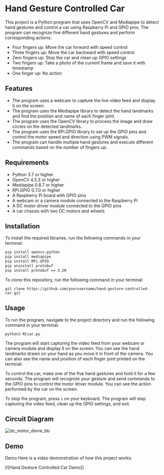 # Hand Gesture Controlled Car

This project is a Python program that uses OpenCV and Mediapipe to detect hand gestures and control a car using Raspberry Pi and GPIO pins. The program can recognize five different hand gestures and perform corresponding actions:

- Four fingers up: Move the car forward with speed control
- Three fingers up: Move the car backward with speed control
- Zero fingers up: Stop the car and clean up GPIO settings
- Two fingers up: Take a photo of the current frame and save it with timestamp
- One finger up: No action

## Features

- The program uses a webcam to capture the live video feed and display it on the screen.
- The program uses the Mediapipe library to detect the hand landmarks and find the position and name of each finger joint.
- The program uses the OpenCV library to process the image and draw circles on the detected landmarks.
- The program uses the RPi.GPIO library to set up the GPIO pins and control the motor speed and direction using PWM signals.
- The program can handle multiple hand gestures and execute different commands based on the number of fingers up.

## Requirements

- Python 3.7 or higher
- OpenCV 4.5.3 or higher
- Mediapipe 0.8.7 or higher
- RPi.GPIO 0.7.0 or higher
- A Raspberry Pi board with GPIO pins
- A webcam or a camera module connected to the Raspberry Pi
- A DC motor driver module connected to the GPIO pins
- A car chassis with two DC motors and wheels

## Installation

To install the required libraries, run the following commands in your terminal:

```bash
pip install opencv-python
pip install mediapipe
pip install RPi.GPIO
pip uninstall protobuf
pip install protobuf == 3.20
``````

To clone this repository, run the following command in your terminal:

```
git clone https://github.com/yourusername/hand-gesture-controlled-car.git
```

## Usage

To run the program, navigate to the project directory and run the following command in your terminal:

```
python3 RCcar.py
```

The program will start capturing the video feed from your webcam or camera module and display it on the screen. You can see the hand landmarks drawn on your hand as you move it in front of the camera. You can also see the name and position of each finger joint printed on the terminal.

To control the car, make one of the five hand gestures and hold it for a few seconds. The program will recognize your gesture and send commands to the GPIO pins to control the motor driver module. You can see the action performed by the car on the screen.

To stop the program, press ```s``` on your keyboard. The program will stop capturing the video feed, clean up the GPIO settings, and exit.

## Circuit Diagram

![dc_motor_devre_bb](https://github.com/Mochoye/Gesture-Controlled-Car-using-Opencv-and-Raspberry-Pi/assets/95351969/63fa1cd5-5768-406c-9910-c7b935e8fbb6)


## Demo

Demo
Here is a video demonstration of how this project works:

[![Hand Gesture Controlled Car Demo]]

